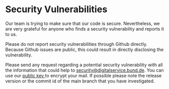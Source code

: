 # Security Vulnerabilities

Our team is trying to make sure that our code is secure. Nevertheless, we are very grateful for anyone who finds a security vulnerability and reports it to us.

Please do not report security vulnerabilities through Github directly. Because Github issues are public, this could result in directly disclosing the vulnerability.

Please send any request regarding a potential security vulnerability with all the information that could help to [security@digitalservice.bund.de](mailto:security@digitalservice.bund.de).
You can use our [public key ](https://raw.githubusercontent.com/digitalservicebund/public-keys/main/pgp-public-key-security-mail.pem) to encrypt your mail.
If possible please note the release version or the commit id of the main branch that you have investigated.

